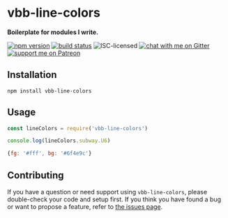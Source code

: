 # vbb-line-colors

**Boilerplate for modules I write.**

[![npm version](https://img.shields.io/npm/v/vbb-line-colors.svg)](https://www.npmjs.com/package/vbb-line-colors)
[![build status](https://api.travis-ci.org/derhuerst/vbb-line-colors.svg?branch=master)](https://travis-ci.org/derhuerst/vbb-line-colors)
![ISC-licensed](https://img.shields.io/github/license/derhuerst/vbb-line-colors.svg)
[![chat with me on Gitter](https://img.shields.io/badge/chat%20with%20me-on%20gitter-512e92.svg)](https://gitter.im/derhuerst)
[![support me on Patreon](https://img.shields.io/badge/support%20me-on%20patreon-fa7664.svg)](https://patreon.com/derhuerst)


## Installation

```shell
npm install vbb-line-colors
```


## Usage

```js
const lineColors = require('vbb-line-colors')

console.log(lineColors.subway.U6)
```

```js
{fg: '#fff', bg: '#6f4e9c'}
```


## Contributing

If you have a question or need support using `vbb-line-colors`, please double-check your code and setup first. If you think you have found a bug or want to propose a feature, refer to [the issues page](https://github.com/derhuerst/vbb-line-colors/issues).

